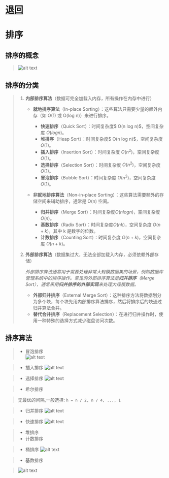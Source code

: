 # [退回](../README.md)
# 排序

## 排序的概念
> ![alt text](../资源/排序的概念.png)

## 排序的分类
> 1. **内部排序算法**（数据可完全加载入内存，所有操作在内存中进行）
>    - **就地排序算法**（In-place Sorting）：这些算法只需要少量的额外内存（如 O(1) 或 O(log n)）来进行排序。
>      - **快速排序**（Quick Sort）：时间复杂度$ O(n log n)$，空间复杂度 $O(log n)$。
>      - **堆排序**（Heap Sort）：时间复杂度$ O(n log n)$，空间复杂度 $O(1)$。
>      - **插入排序**（Insertion Sort）：时间复杂度 $O(n^2)$，空间复杂度 $O(1)$。
>      - **选择排序**（Selection Sort）：时间复杂度 $O(n^2)$，空间复杂度 $O(1)$。
>      - **冒泡排序**（Bubble Sort）：时间复杂度 $O(n^2)$，空间复杂度 $O(1)$。
>   
>    - **非就地排序算法**（Non-in-place Sorting）：这些算法需要额外的存储空间来辅助排序，通常是 O(n) 空间。
>      - **归并排序**（Merge Sort）：时间复杂度$O(n log n)$，空间复杂度 $O(n)$。
>      - **基数排序**（Radix Sort）：时间复杂度$O(nk)$，空间复杂度 $O(n + k)$，其中 k 是数字的位数。
>      - **计数排序**（Counting Sort）：时间复杂度 $O(n + k)$，空间复杂度 $O(n + k)$。
> 2. **外部排序算法**（数据集过大，无法全部加载入内存，必须依赖外部存储）
> 
>    *外部排序算法通常用于需要处理非常大规模数据集的场景，例如数据库管理系统中的排序操作。常见的外部排序算法是**归并排序**（Merge Sort），通常采用**归并排序的外部实现**来处理大规模数据。*
>    - **外部归并排序**（External Merge Sort）：这种排序方法将数据划分为多个块，每个块先用内部排序算法排序，然后将排序后的块通过归并算法合并。
>    - **替代合并排序**（Replacement Selection）：在进行归并操作时，使用一种特殊的选择方式减少磁盘访问次数。

## 排序算法
> - 冒泡排序  
> ![alt text](../资源/冒牌排序.drawio.png)

> - 插入排序
> ![alt text](../资源/插入排序.drawio.png)

> - 选择排序
>![alt text](../资源/选择排序.drawio.png)

> - 希尔排序
>

> 无最优的间隔,一般选择: `h = n / 2, n / 4, ..., 1`
>

> - 归并排序
> ![alt text](../资源/归并排序.drawio.png)

> - 快速排序
> ![alt text](../资源/快速排序.drawio.png)

> - 堆排序
> - 计数排序

> - 桶排序
> ![alt text](../资源/桶排序.drawio.png)

> - 基数排序

> ![alt text](../资源/排序算法总结.png)

